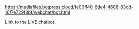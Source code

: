 https://mediafiles.botpress.cloud/fe00ff40-6de4-4688-83dd-16f7e729f8bf/webchat/bot.html

LInk to the LIVE chatbot.

